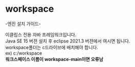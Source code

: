 # workspace

-엔진 설치 가이드-

이클립스 전용 자바 프레임워크입니다.  
Java SE 15 버젼 설치 후 eclipse 2021.3 버젼에서 여시면 됩니다. <br>
workspace폴더는 c드라이브에 배치해야 합니다. <br>
ex) c:/workspace <br>
<b> 워크스페이스 이름이 workspace-main이면 오류남<b/>

